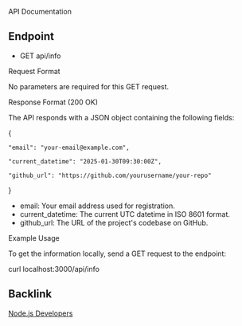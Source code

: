 API Documentation

## Endpoint

* GET api/info

Request Format

No parameters are required for this GET request.

Response Format (200 OK)

The API responds with a JSON object containing the following fields:

{

    "email": "your-email@example.com",

    "current_datetime": "2025-01-30T09:30:00Z",

    "github_url": "https://github.com/yourusername/your-repo"

}

* email: Your email address used for registration.
* current_datetime: The current UTC datetime in ISO 8601 format.
* github_url: The URL of the project's codebase on GitHub.

Example Usage

To get the information locally, send a GET request to the endpoint:


curl localhost:3000/api/info


## Backlink

[Node.js Developers](https://hng.tech/hire/nodejs-developers)
